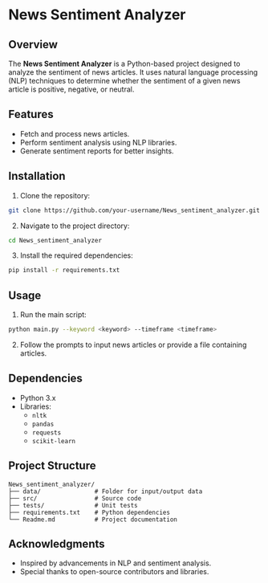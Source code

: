 # News Sentiment Analyzer

## Overview

The **News Sentiment Analyzer** is a Python-based project designed to analyze the sentiment of news articles. It uses natural language processing (NLP) techniques to determine whether the sentiment of a given news article is positive, negative, or neutral.

## Features

- Fetch and process news articles.
- Perform sentiment analysis using NLP libraries.
- Generate sentiment reports for better insights.

## Installation

1. Clone the repository:

```bash
git clone https://github.com/your-username/News_sentiment_analyzer.git
```

2. Navigate to the project directory:

```bash
cd News_sentiment_analyzer
```

3. Install the required dependencies:

```bash
pip install -r requirements.txt
```

## Usage

1. Run the main script:

```bash
python main.py --keyword <keyword> --timeframe <timeframe>
```

2. Follow the prompts to input news articles or provide a file containing articles.

## Dependencies

- Python 3.x
- Libraries:
  - `nltk`
  - `pandas`
  - `requests`
  - `scikit-learn`

## Project Structure

```
News_sentiment_analyzer/
├── data/               # Folder for input/output data
├── src/                # Source code
├── tests/              # Unit tests
├── requirements.txt    # Python dependencies
└── Readme.md           # Project documentation
```

## Acknowledgments

- Inspired by advancements in NLP and sentiment analysis.
- Special thanks to open-source contributors and libraries.
